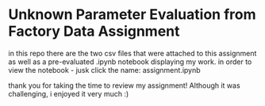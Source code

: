 # Unknown Parameter Evaluation from Factory Data Assignment
in this repo there are the two csv files that were attached to this assignment as well as a pre-evaluated .ipynb notebook displaying my work. in order to view the notebook - jusk click the name: assignment.ipynb 

thank you for taking the time to review my assignment! Although it was challenging, i enjoyed it very much :) 


